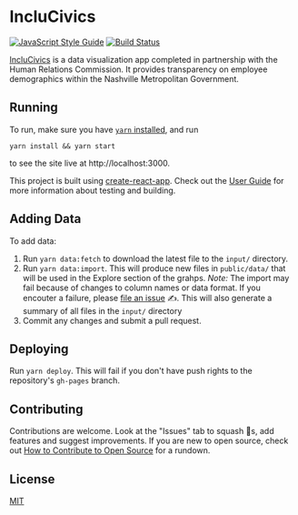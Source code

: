 # IncluCivics

[![JavaScript Style Guide](https://img.shields.io/badge/code_style-standard-brightgreen.svg)](https://standardjs.com)
[![Build Status](https://travis-ci.org/code-for-nashville/inclucivics.svg?branch=master)](https://travis-ci.org/code-for-nashville/inclucivics)

[IncluCivics](https://code-for-nashville.github.io/inclucivics) is a data visualization app completed in partnership with the Human Relations Commission.  It provides transparency on employee demographics within the Nashville Metropolitan Government.

## Running
To run, make sure you have [`yarn` installed](https://yarnpkg.com/en/docs/install), and run

`yarn install && yarn start`

to see the site live at http://localhost:3000.

This project is built using [create-react-app](https://github.com/facebookincubator/create-react-app). Check out the [User Guide](https://github.com/facebookincubator/create-react-app/blob/master/packages/react-scripts/template/README.md) for more information about testing and building.

## Adding Data
To add data:

1. Run `yarn data:fetch` to download the latest file to the `input/` directory.
2. Run `yarn data:import`. This will produce new files in `public/data/` that will be used in the Explore section of the grahps. _Note:_ The import may fail because of changes to column names or data format. If you encouter a failure, please [file an issue](https://github.com/code-for-nashville/inclucivics/issues/new) :writing_hand:.  This will also generate a summary of all files in the `input/` directory
4. Commit any changes and submit a pull request.

## Deploying
Run `yarn deploy`. This will fail if you don't have push rights to the repository's `gh-pages` branch.

## Contributing
Contributions are welcome. Look at the "Issues" tab to squash :bug:s, add features and suggest improvements. If you are new to open source, check out [How to Contribute to Open Source](https://opensource.guide/how-to-contribute/) for a rundown.

## License
[MIT](LICENSE.md)
